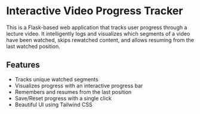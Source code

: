 # Interactive Video Progress Tracker

This is a Flask-based web application that tracks user progress through a lecture video. It intelligently logs and visualizes which segments of a video have been watched, skips rewatched content, and allows resuming from the last watched position.

## Features

- Tracks unique watched segments
- Visualizes progress with an interactive progress bar
- Remembers and resumes from the last position
- Save/Reset progress with a single click
- Beautiful UI using Tailwind CSS



